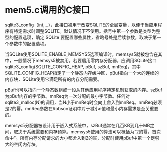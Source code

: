 # mem5.c调用的C接口

sqlite3_config（int,...），此接口被用于改变SQLITE的全局变量，以便于当应用程序有特定需求时调整SQLITE。默认情况下不使用。括号中第一个参数是类型为整型的配置选项，确定 SQLite 要配置哪些属性，省略号处是后续参数，取决于第一个参数中的配置选项。

当SQLite使用SQLITE_ENABLE_MEMSYS5选项编译时，memsys5就被包含在其中，一般情况下memsys5被禁用。若要启用零内存分配器，应调用SQLite接口sqlite3_config(SQLITE_CONFIG_HEAP, pBuf, szBuf, mnReq)，其中SQLITE_CONFIG_HEAP指定了一个静态内存缓冲区，pBuf指向一个大的连续的内存块，SQLite使用它满足所有的内存分配需要。

pBuf也可以指向一个静态数组或一段从其他应用程序特定机制获取的内存。szBuf为pBuf内存的字节数。mnReq为一次分配的最小字节数。任何对sqlite3_malloc(N)的调用，当N小于mnReq时会向上舍入到mnReq。nmReq必须是2的幂。mnReq参数在Robson证明中对于减小n值和最小内存需求是至关重要的。

memsys5分配器被设计用于嵌入式系统中，szBuf通常在几百KB到几十MB之间，取决于系统需要和内存预算。memsys5使用的算法可以概括为“2的幂，首次命中”。所有内存分配请求的大小都舍入到2的幂，分配时使用pBuf中第一个足够大的空闲内存块。

